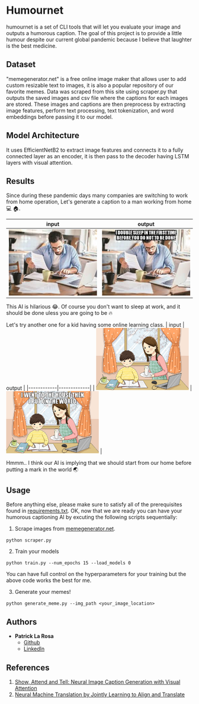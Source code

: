 # Humournet

humournet is a set of CLI tools that will let you evaluate your image and outputs a humorous caption.
The goal of this project is to provide a little humour despite our current global pandemic because I believe that laughter is the best medicine. 

## Dataset

"memegenerator.net" is a free online image maker that allows user to add custom resizable text to images, it is also a popular repository of our favorite memes. 
Data was scraped from this site using scraper.py that outputs the saved images and csv file where the captions for each images are stored. 
These images and captions are then preprocess by extracting image features, perform text processing, text tokenization, and word embeddings before passing it to our model.

## Model Architecture

It uses EfficientNetB2 to extract image features and connects it to a fully connected layer as an encoder, it is then pass to the decoder having LSTM layers with visual attention.

## Results

Since during these pandemic days many companies are switching to work from home operation, Let's generate a caption to a man working from home :computer: :house:.

| input     | output      |
|------------|-------------|
| <img src="test/work.jpg" width="250"> | <img src="output/caption_work.jpg" width="250"> |

This AI is hilarious :joy:. Of course you don't want to sleep at work, and it should be done uless you are going to be :fire:

Let's try another one for a kid having some online learning class.
| input     | output      |
|------------|-------------|
| <img src="test/online.jpg" width="250"> | <img src="output/caption_online_learning.jpg" width="250"> |

Hmmm.. I think our AI is implying that we should start from our home before putting a mark in the world :earth_asia: 

## Usage

Before anything else, please make sure to satisfy all of the prerequisites found in <a href="requirements.txt">requirements.txt</a>. OK, now that we are ready you can have your humorous captioning AI by excuting the following scripts sequentially:

1. Scrape images from <a href="https://memegenerator.net/">memegenerator.net</a>.
```
python scraper.py
```

2. Train your models
```
python train.py --num_epochs 15 --load_models 0
```
You can have full control on the hyperparameters for your training but the above code works the best for me.

3. Generate your memes! 
```
python generate_meme.py --img_path <your_image_location>
```

## Authors

* **Patrick La Rosa**
    * [Github](https://github.com/pgplarosa)
    * [LinkedIn](https://www.linkedin.com/in/patricklarosa)

## References
1. <a href="https://arxiv.org/pdf/1502.03044.pdf">Show, Attend and Tell: Neural Image Caption Generation with Visual Attention</a>
2. <a href="https://arxiv.org/pdf/1409.0473.pdf">Neural Machine Translation by Jointly Learning to Align and Translate</a>
